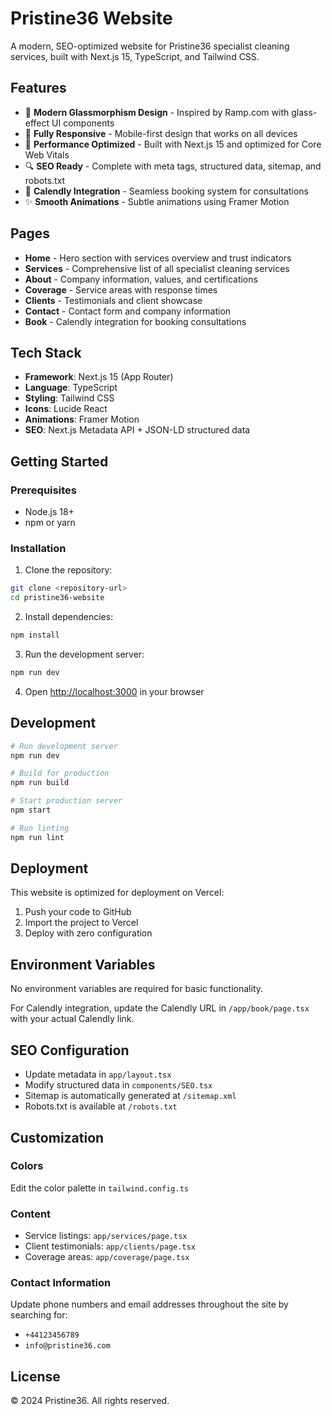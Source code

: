 # Pristine36 Website

A modern, SEO-optimized website for Pristine36 specialist cleaning services, built with Next.js 15, TypeScript, and Tailwind CSS.

## Features

- 🎨 **Modern Glassmorphism Design** - Inspired by Ramp.com with glass-effect UI components
- 📱 **Fully Responsive** - Mobile-first design that works on all devices
- 🚀 **Performance Optimized** - Built with Next.js 15 and optimized for Core Web Vitals
- 🔍 **SEO Ready** - Complete with meta tags, structured data, sitemap, and robots.txt
- 📅 **Calendly Integration** - Seamless booking system for consultations
- ✨ **Smooth Animations** - Subtle animations using Framer Motion

## Pages

- **Home** - Hero section with services overview and trust indicators
- **Services** - Comprehensive list of all specialist cleaning services
- **About** - Company information, values, and certifications
- **Coverage** - Service areas with response times
- **Clients** - Testimonials and client showcase
- **Contact** - Contact form and company information
- **Book** - Calendly integration for booking consultations

## Tech Stack

- **Framework**: Next.js 15 (App Router)
- **Language**: TypeScript
- **Styling**: Tailwind CSS
- **Icons**: Lucide React
- **Animations**: Framer Motion
- **SEO**: Next.js Metadata API + JSON-LD structured data

## Getting Started

### Prerequisites

- Node.js 18+ 
- npm or yarn

### Installation

1. Clone the repository:
```bash
git clone <repository-url>
cd pristine36-website
```

2. Install dependencies:
```bash
npm install
```

3. Run the development server:
```bash
npm run dev
```

4. Open [http://localhost:3000](http://localhost:3000) in your browser

## Development

```bash
# Run development server
npm run dev

# Build for production
npm run build

# Start production server
npm start

# Run linting
npm run lint
```

## Deployment

This website is optimized for deployment on Vercel:

1. Push your code to GitHub
2. Import the project to Vercel
3. Deploy with zero configuration

## Environment Variables

No environment variables are required for basic functionality. 

For Calendly integration, update the Calendly URL in `/app/book/page.tsx` with your actual Calendly link.

## SEO Configuration

- Update metadata in `app/layout.tsx`
- Modify structured data in `components/SEO.tsx`
- Sitemap is automatically generated at `/sitemap.xml`
- Robots.txt is available at `/robots.txt`

## Customization

### Colors
Edit the color palette in `tailwind.config.ts`

### Content
- Service listings: `app/services/page.tsx`
- Client testimonials: `app/clients/page.tsx`
- Coverage areas: `app/coverage/page.tsx`

### Contact Information
Update phone numbers and email addresses throughout the site by searching for:
- `+44123456789`
- `info@pristine36.com`

## License

© 2024 Pristine36. All rights reserved.
